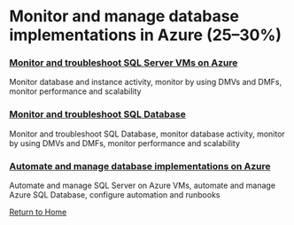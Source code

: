 # Monitor and manage database implementations in Azure (25–30%)

### [Monitor and troubleshoot SQL Server VMs on Azure](Monitor-and-troubleshoot-SQL-Server-VMs-on-Azure.md)
Monitor database and instance activity, monitor by using DMVs and DMFs, monitor performance and scalability
### [Monitor and troubleshoot SQL Database](Monitor-and-troubleshoot-SQL-Database.md)
Monitor and troubleshoot SQL Database, monitor database activity, monitor by using DMVs and DMFs, monitor performance and scalability
### [Automate and manage database implementations on Azure](Automate-and-manage-database-implementations-on-Azure.md)
Automate and manage SQL Server on Azure VMs, automate and manage Azure SQL Database, configure automation and runbooks

[Return to Home](./readme.md)
